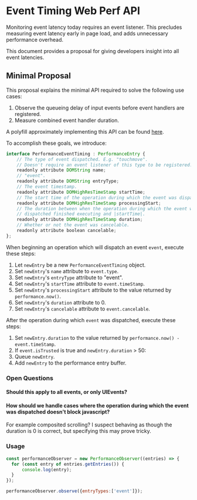 # Event Timing Web Perf API

Monitoring event latency today requires an event listener. This precludes measuring event latency early in page load, and adds unnecessary performance overhead.

This document provides a proposal for giving developers insight into all event latencies.

## Minimal Proposal

This proposal explains the minimal API required to solve the following use cases:

1.  Observe the queueing delay of input events before event handlers are registered.
2.  Measure combined event handler duration.

A polyfill approximately implementing this API can be found [here](https://github.com/tdresser/input-latency-web-perf-polyfill/tree/gh-pages).

To accomplish these goals, we introduce:

```js
interface PerformanceEventTiming : PerformanceEntry {
    // The type of event dispatched. E.g. "touchmove".
    // Doesn't require an event listener of this type to be registered.
    readonly attribute DOMString name;
    // "event".
    readonly attribute DOMString entryType;
    // The event timestamp.
    readonly attribute DOMHighResTimeStamp startTime;
    // The start time of the operation during which the event was dispatched.
    readonly attribute DOMHighResTimeStamp processingStart;
    // The duration between when the operation during which the event was
    // dispatched finished executing and |startTime|.
    readonly attribute DOMHighResTimeStamp duration;
    // Whether or not the event was cancelable.
    readonly attribute boolean cancelable;
};
```

When beginning an operation which will dispatch an event `event`, execute these steps:
 1.  Let `newEntry` be a new `PerformanceEventTiming` object.
 1.  Set `newEntry`'s `name` attribute to `event.type`.
 1.  Set `newEntry`'s `entryType` attribute to "event".
 1.  Set `newEntry`'s `startTime` attribute to `event.timeStamp`.
 1.  Set `newEntry`'s `processingStart` attribute to the value returned by `performance.now()`.
 1.  Set `newEntry`'s `duration` attribute to 0.
 1.  Set `newEntry`'s `cancelable` attribute to `event.cancelable`.

After the operation during which `event` was dispatched, execute these steps:
 1.  Set `newEntry.duration` to the value returned by `performance.now() - event.timeStamp`.
 1.  If `event.isTrusted` is true and `newEntry.duration` > 50:
  1.   Queue `newEntry`.
  1.   Add `newEntry` to the performance entry buffer.

### Open Questions

#### Should this apply to all events, or only UIEvents?

#### How should we handle cases where the operation during which the event was dispatched doesn't block javascript?

For example composited scrolling? I suspect behaving as though the duration is 0 is correct, but specifying this may prove tricky.


### Usage
```javascript
const performanceObserver = new PerformanceObserver((entries) => {
  for (const entry of entries.getEntries()) {
      console.log(entry);
  }
});

performanceObserver.observe({entryTypes:['event']});
```
